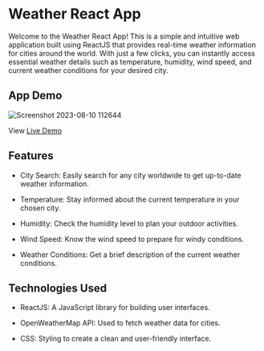 
# Weather React App

Welcome to the Weather React App! This is a simple and intuitive web application built using ReactJS that provides real-time weather information for cities around the world. With just a few clicks, you can instantly access essential weather details such as temperature, humidity, wind speed, and current weather conditions for your desired city.


## App Demo

![Screenshot 2023-08-10 112644](https://github.com/prankur738/weather_application/assets/58555740/6aaee938-9f7e-4345-8fb2-b8f0c50a8032)

View [Live Demo](https://master.d1nucx4av9t1ba.amplifyapp.com)


## Features

- City Search: Easily search for any city worldwide to get up-to-date weather information.

- Temperature: Stay informed about the current temperature in your chosen city.

- Humidity: Check the humidity level to plan your outdoor activities.

- Wind Speed: Know the wind speed to prepare for windy conditions.

- Weather Conditions: Get a brief description of the current weather conditions.

## Technologies Used

- ReactJS: A JavaScript library for building user interfaces.

- OpenWeatherMap API: Used to fetch weather data for cities.

- CSS: Styling to create a clean and user-friendly interface.




